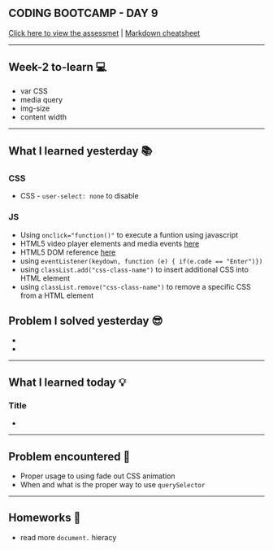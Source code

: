 ## CODING BOOTCAMP - DAY 9
[Click here to view the assessmet](https://zahinz.github.io/SET-Day-9/) | [Markdown cheatsheet](https://www.markdownguide.org/cheat-sheet/)

---

## Week-2 to-learn 💻
* var CSS
* media query
* img-size
* content width
---

## What I learned yesterday 📚
### CSS
* CSS - `user-select: none` to disable 

### JS
* Using `onclick="function()"` to execute a funtion using javascript
* HTML5 video player elements and media events [here](https://www.w3.org/2010/05/video/mediaevents.html)
* HTML5 DOM reference [here](https://www.w3schools.com/tags/ref_av_dom.asp)
* using `eventListener(keydown, function (e) { if(e.code == "Enter")})`
* using `classList.add("css-class-name")` to insert additional CSS into HTML element
* using `classList.remove("css-class-name")` to remove a specific CSS from a HTML element



## Problem I solved yesterday 😎
* 
* 

---

## What I learned today 💡
### Title 
* 

---

## Problem encountered 🧐
* Proper usage to using fade out CSS animation
* When and what is the proper way to use `querySelector`

---

## Homeworks 📝
* read more `document.` hieracy 

